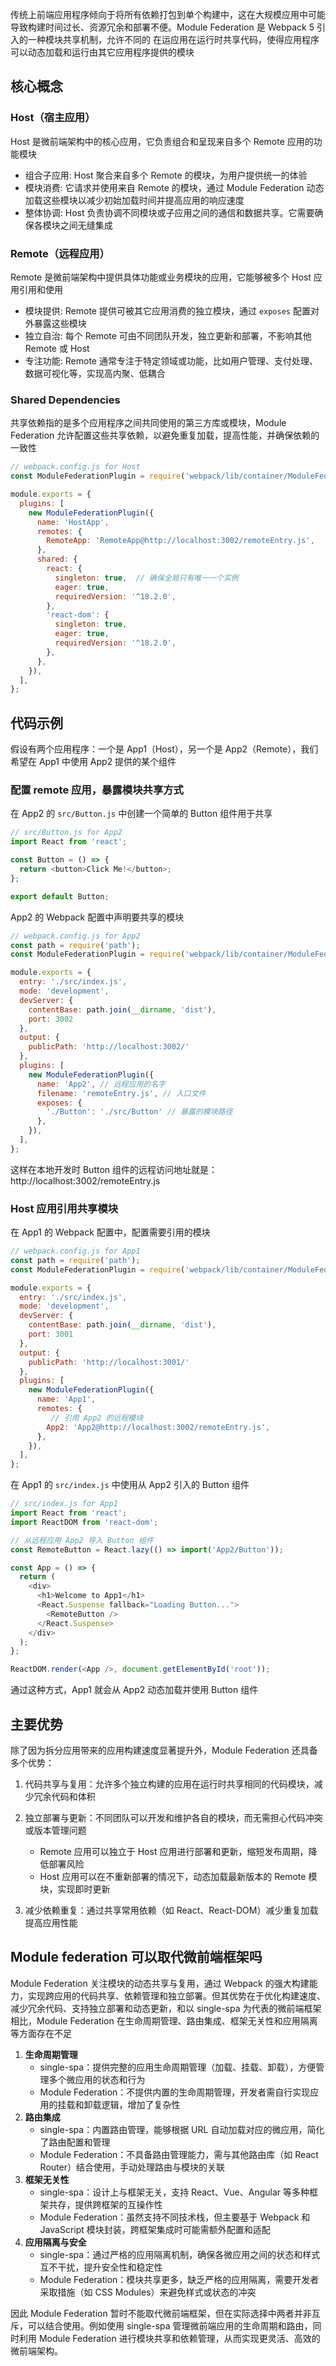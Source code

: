 传统上前端应用程序倾向于将所有依赖打包到单个构建中，这在大规模应用中可能导致构建时间过长、资源冗余和部署不便。Module Federation 是 Webpack 5 引入的一种模块共享机制，允许不同的 在运应用在运行时共享代码，使得应用程序可以动态加载和运行由其它应用程序提供的模块

## 核心概念
### Host（宿主应用）
Host 是微前端架构中的核心应用，它负责组合和呈现来自多个 Remote 应用的功能模块

+ 组合子应用: Host 聚合来自多个 Remote 的模块，为用户提供统一的体验
+ 模块消费: 它请求并使用来自 Remote 的模块，通过 Module Federation 动态加载这些模块以减少初始加载时间并提高应用的响应速度
+ 整体协调: Host 负责协调不同模块或子应用之间的通信和数据共享。它需要确保各模块之间无缝集成

### Remote（远程应用）
Remote 是微前端架构中提供具体功能或业务模块的应用，它能够被多个 Host 应用引用和使用

+ 模块提供: Remote 提供可被其它应用消费的独立模块，通过 `exposes` 配置对外暴露这些模块
+ 独立自治: 每个 Remote 可由不同团队开发，独立更新和部署，不影响其他 Remote 或 Host
+ 专注功能: Remote 通常专注于特定领域或功能，比如用户管理、支付处理、数据可视化等，实现高内聚、低耦合

### Shared Dependencies
共享依赖指的是多个应用程序之间共同使用的第三方库或模块，Module Federation 允许配置这些共享依赖，以避免重复加载，提高性能，并确保依赖的一致性

```javascript
// webpack.config.js for Host
const ModuleFederationPlugin = require('webpack/lib/container/ModuleFederationPlugin');

module.exports = {
  plugins: [
    new ModuleFederationPlugin({
      name: 'HostApp',
      remotes: {
        RemoteApp: 'RemoteApp@http://localhost:3002/remoteEntry.js',
      },
      shared: {
        react: {
          singleton: true,  // 确保全局只有唯一一个实例
          eager: true,
          requiredVersion: '^18.2.0',
        },
        'react-dom': {
          singleton: true,
          eager: true,
          requiredVersion: '^18.2.0',
        },
      },
    }),
  ],
};
```

## 代码示例
假设有两个应用程序：一个是 App1（Host），另一个是 App2（Remote），我们希望在 App1 中使用 App2 提供的某个组件

### 配置 remote 应用，暴露模块共享方式
在 App2 的 `src/Button.js` 中创建一个简单的 Button 组件用于共享

```javascript
// src/Button.js for App2
import React from 'react';

const Button = () => {
  return <button>Click Me!</button>;
};

export default Button;

```

App2 的 Webpack 配置中声明要共享的模块

```javascript
// webpack.config.js for App2
const path = require('path');
const ModuleFederationPlugin = require('webpack/lib/container/ModuleFederationPlugin');

module.exports = {
  entry: './src/index.js',
  mode: 'development',
  devServer: {
    contentBase: path.join(__dirname, 'dist'),
    port: 3002
  },
  output: {
    publicPath: 'http://localhost:3002/'
  },
  plugins: [
    new ModuleFederationPlugin({
      name: 'App2', // 远程应用的名字
      filename: 'remoteEntry.js', // 入口文件
      exposes: {
        './Button': './src/Button' // 暴露的模块路径
      },
    }),
  ],
};
```

这样在本地开发时 Button 组件的远程访问地址就是：http://localhost:3002/remoteEntry.js

### Host 应用引用共享模块
在 App1 的 Webpack 配置中，配置需要引用的模块

```javascript
// webpack.config.js for App1
const path = require('path');
const ModuleFederationPlugin = require('webpack/lib/container/ModuleFederationPlugin');

module.exports = {
  entry: './src/index.js',
  mode: 'development',
  devServer: {
    contentBase: path.join(__dirname, 'dist'),
    port: 3001
  },
  output: {
    publicPath: 'http://localhost:3001/'
  },
  plugins: [
    new ModuleFederationPlugin({
      name: 'App1',
      remotes: {
         // 引用 App2 的远程模块
        App2: 'App2@http://localhost:3002/remoteEntry.js',
      },
    }),
  ],
};

```

在 App1 的 `src/index.js` 中使用从 App2 引入的 Button 组件

```javascript
// src/index.js for App1
import React from 'react';
import ReactDOM from 'react-dom';

// 从远程应用 App2 导入 Button 组件
const RemoteButton = React.lazy(() => import('App2/Button'));

const App = () => {
  return (
    <div>
      <h1>Welcome to App1</h1>
      <React.Suspense fallback="Loading Button...">
        <RemoteButton />
      </React.Suspense>
    </div>
  );
};

ReactDOM.render(<App />, document.getElementById('root'));

```

通过这种方式，App1 就会从 App2 动态加载并使用 Button 组件

## 主要优势
除了因为拆分应用带来的应用构建速度显著提升外，Module Federation 还具备多个优势：

1. 代码共享与复用：允许多个独立构建的应用在运行时共享相同的代码模块，减少冗余代码和体积
2. 独立部署与更新：不同团队可以开发和维护各自的模块，而无需担心代码冲突或版本管理问题
    - Remote 应用可以独立于 Host 应用进行部署和更新，缩短发布周期，降低部署风险
    - Host 应用可以在不重新部署的情况下，动态加载最新版本的 Remote 模块，实现即时更新

3. 减少依赖重复：通过共享常用依赖（如 React、React-DOM）减少重复加载提高应用性能

## Module federation 可以取代微前端框架吗
Module Federation 关注模块的动态共享与复用，通过 Webpack 的强大构建能力，实现跨应用的代码共享、依赖管理和独立部署。但其优势在于优化构建速度、减少冗余代码、支持独立部署和动态更新，和以 single-spa 为代表的微前端框架相比，Module Federation 在生命周期管理、路由集成、框架无关性和应用隔离等方面存在不足

1. **生命周期管理**
    - single-spa：提供完整的应用生命周期管理（加载、挂载、卸载），方便管理多个微应用的状态和行为
    - Module Federation：不提供内置的生命周期管理，开发者需自行实现应用的挂载和卸载逻辑，增加了复杂性
2. **路由集成**
    - single-spa：内置路由管理，能够根据 URL 自动加载对应的微应用，简化了路由配置和管理
    - Module Federation：不具备路由管理能力，需与其他路由库（如 React Router）结合使用，手动处理路由与模块的关联
3. **框架无关性**
    - single-spa：设计上与框架无关，支持 React、Vue、Angular 等多种框架共存，提供跨框架的互操作性
    - Module Federation：虽然支持不同技术栈，但主要基于 Webpack 和 JavaScript 模块封装，跨框架集成时可能需额外配置和适配
4. **应用隔离与安全**
    - single-spa：通过严格的应用隔离机制，确保各微应用之间的状态和样式互不干扰，提升安全性和稳定性
    - Module Federation：模块共享更多，缺乏严格的应用隔离，需要开发者采取措施（如 CSS Modules）来避免样式或状态的冲突

因此 Module Federation 暂时不能取代微前端框架，但在实际选择中两者并非互斥，可以结合使用。例如使用 single-spa 管理微前端应用的生命周期和路由，同时利用 Module Federation 进行模块共享和依赖管理，从而实现更灵活、高效的微前端架构。  


